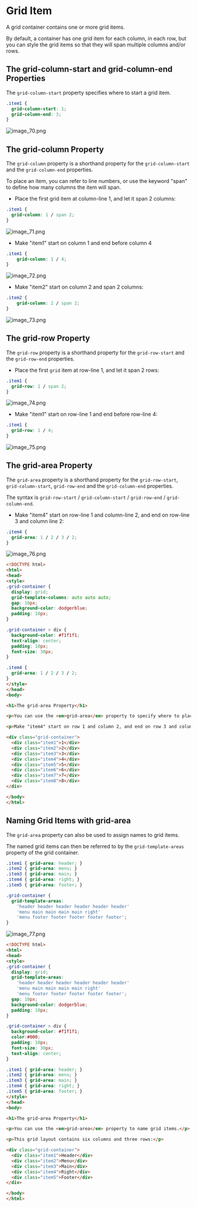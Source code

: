 # Grid Item

A grid container contains one or more grid items.

By default, a container has one grid item for each column, in each row, but you can style the grid items so that they will span multiple columns and/or rows.

## The grid-column-start and grid-column-end Properties
The `grid-column-start` property specifies where to start a grid item.

```CSS
.item1 {
  grid-column-start: 1;
  grid-column-end: 3;
}
```
![image_70.png](image_70.png)

## The grid-column Property
The `grid-column` property is a shorthand property for the `grid-column-start` and the `grid-column-end` properties.

To place an item, you can refer to line numbers, or use the keyword "span" to define how many columns the item will span.
* Place the first grid item at column-line 1, and let it span 2 columns:
```CSS
.item1 {
  grid-column: 1 / span 2;
}
```
![image_71.png](image_71.png)

* Make "item1" start on column 1 and end before column 4
```CSS
.item1 {
    grid-column: 1 / 4;
}
```
![image_72.png](image_72.png)

* Make "item2" start on column 2 and span 2 columns:
```CSS
.item2 {
    grid-column: 2 / span 2;
} 
```
![image_73.png](image_73.png)

## The grid-row Property
The `grid-row` property is a shorthand property for the `grid-row-start` and the `grid-row-end` properties.

* Place the first `grid` item at row-line 1, and let it span 2 rows:
```CSS
.item1 {
  grid-row: 1 / span 2;
}
```
![image_74.png](image_74.png)
* Make "item1" start on row-line 1 and end before row-line 4:

```CSS
.item1 {
  grid-row: 1 / 4;
}
```
![image_75.png](image_75.png)

## The grid-area Property
The `grid-area` property is a shorthand property for the `grid-row-start`, `grid-column-start`, `grid-row-end` and the `grid-column-end` properties.

The syntax is `grid-row-start` / `grid-column-start` / `grid-row-end` / `grid-column-end`.

* Make "item4" start on row-line 1 and column-line 2, and end on row-line 3 and column line 2:
```CSS
.item4 {
  grid-area: 1 / 2 / 3 / 2;
}
```
![image_76.png](image_76.png)

```HTML
<!DOCTYPE html>
<html>
<head>
<style>
.grid-container {
  display: grid;
  grid-template-columns: auto auto auto;
  gap: 10px;
  background-color: dodgerblue;
  padding: 10px;
}

.grid-container > div {
  background-color: #f1f1f1;
  text-align: center;
  padding: 10px;
  font-size: 30px;
}

.item4 {
  grid-area: 1 / 2 / 3 / 2;
}
</style>
</head>
<body>

<h1>The grid-area Property</h1>

<p>You can use the <em>grid-area</em> property to specify where to place an item.</p>

<p>Make "item4" start on row 1 and column 2, and end on row 3 and column 2:</p>

<div class="grid-container">
  <div class="item1">1</div>
  <div class="item2">2</div>
  <div class="item3">3</div>  
  <div class="item4">4</div>
  <div class="item5">5</div>
  <div class="item6">6</div>
  <div class="item7">7</div>
  <div class="item8">8</div>  
</div>

</body>
</html>
```

## Naming Grid Items with grid-area
The `grid-area` property can also be used to assign names to grid items.

The named grid items can then be referred to by the `grid-template-areas` property of the grid container.
```CSS
.item1 { grid-area: header; }
.item2 { grid-area: menu; }
.item3 { grid-area: main; }
.item4 { grid-area: right; }
.item5 { grid-area: footer; }

.grid-container {
  grid-template-areas:
    'header header header header header header'
    'menu main main main main right'
    'menu footer footer footer footer footer';
}
```
![image_77.png](image_77.png)

```HTML
<!DOCTYPE html>
<html>
<head>
<style>
.grid-container {
  display: grid;
  grid-template-areas:
    'header header header header header header'
    'menu main main main main right'
    'menu footer footer footer footer footer';
  gap: 10px;
  background-color: dodgerblue;
  padding: 10px;
}

.grid-container > div {
  background-color: #f1f1f1;
  color:#000;
  padding: 10px;
  font-size: 30px;
  text-align: center;
}

.item1 { grid-area: header; }
.item2 { grid-area: menu; }
.item3 { grid-area: main; }
.item4 { grid-area: right; }
.item5 { grid-area: footer; }
</style>
</head>
<body>

<h1>The grid-area Property</h1>

<p>You can use the <em>grid-area</em> property to name grid items.</p>

<p>This grid layout contains six columns and three rows:</p>

<div class="grid-container">
  <div class="item1">Header</div>
  <div class="item2">Menu</div>
  <div class="item3">Main</div>  
  <div class="item4">Right</div>
  <div class="item5">Footer</div>
</div>

</body>
</html>
```
